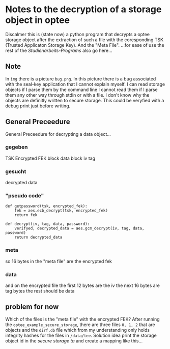 # Notes to the decryption of a storage object in optee

Discalmer this is (state now) a python program that decrypts a optee storage object after the extraction of such a file with the coresponding TSK (Trusted Applicaton Storage Key). And the "Meta File".
...for ease of use the rest of the _Studienarbeits-Programs_ also go here...

## Note

In `img` there is a picture `bug.png`. In this picture there is a bug associated with the seal-key
application that I cannot explain myself. I can read storage objects if I parse them by the command
line I cannot read them if I parse them any other way through stdin or with a file. I don't know why
the objects are definitly written to secure storage. This could be veryfied with a debug print just
before writing.

## General Preceedure

General Preceedure for decrypting a data object...

### gegeben

TSK
Encrypted FEK
block data
block iv
tag

### gesucht

decrypted data

### "pseudo code"

```
def getpassword(tsk, encrypted_fek):
    fek = aes.ecb_decrypt(tsk, encrypted_fek)
    return fek

def decrypt(iv, tag, data, password):
    verifyed, decrypted_data = aes.gcm_decrypt(iv, tag, data, password)
    return decrypted_data
```

### meta

so 16 bytes in the "meta file" are the encrypted fek

### data

and on the encrypted file the first 12 bytes are the iv
the next 16 bytes are tag bytes the rest should be data

## problem for now

Which of the files is the "meta file" with the encrypted FEK? After running the `optee_example_secure_storage`, there are three files `0, 1, 2` that are objects and the `dirf.db` file which from my understanding only holds integrity hashes for the files in `/data/tee`.
Solution idea print the storage object id in the _secure storage ta_ and create a mapping like this...

